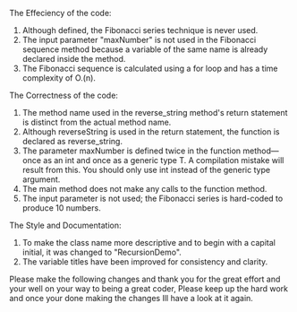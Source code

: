 The Effeciency of the code:
1. Although defined, the Fibonacci series technique is never used.
2. The input parameter "maxNumber" is not used in the Fibonacci sequence method because a variable of the same name is already declared inside the method.
3. The Fibonacci sequence is calculated using a for loop and has a time complexity of O.(n).

The Correctness of the code:
1. The method name used in the reverse_string method's return statement is distinct from the actual method name. 
2. Although reverseString is used in the return statement, the function is declared as reverse_string.
3. The parameter maxNumber is defined twice in the function method—once as an int and once as a generic type T. A compilation mistake will result from this. You should only use int instead of the generic type argument.
4. The main method does not make any calls to the function method.
5. The input parameter is not used; the Fibonacci series is hard-coded to produce 10 numbers.

The Style and Documentation:
1. To make the class name more descriptive and to begin with a capital initial, it was changed to "RecursionDemo".
3. The variable titles have been improved for consistency and clarity.

Please make the following changes and thank you for the great effort and your well on your way to being a great coder, Please keep up the hard work and once your done making the changes Ill have a look at it again. 

